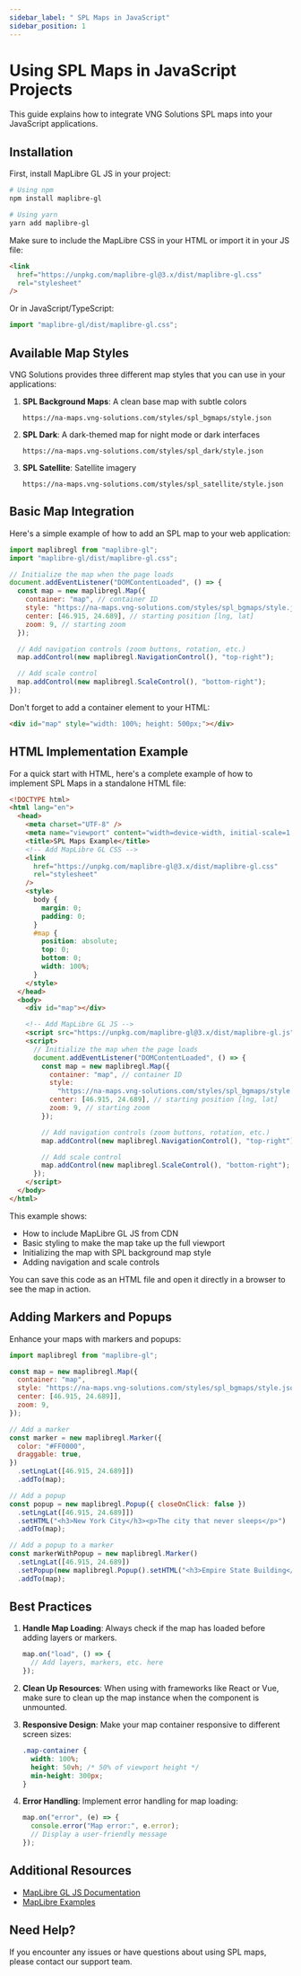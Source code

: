 ```yaml
---
sidebar_label: " SPL Maps in JavaScript"
sidebar_position: 1
---
```


<head>
  <title>SPL Maps in JavaScript</title>
</head>

# Using SPL Maps in JavaScript Projects

This guide explains how to integrate VNG Solutions SPL maps into your JavaScript applications.

## Installation

First, install MapLibre GL JS in your project:

```bash
# Using npm
npm install maplibre-gl

# Using yarn
yarn add maplibre-gl
```

Make sure to include the MapLibre CSS in your HTML or import it in your JS file:

```html
<link
  href="https://unpkg.com/maplibre-gl@3.x/dist/maplibre-gl.css"
  rel="stylesheet"
/>
```

Or in JavaScript/TypeScript:

```javascript
import "maplibre-gl/dist/maplibre-gl.css";
```

## Available Map Styles

VNG Solutions provides three different map styles that you can use in your applications:

1. **SPL Background Maps**: A clean base map with subtle colors

   ```
   https://na-maps.vng-solutions.com/styles/spl_bgmaps/style.json
   ```

2. **SPL Dark**: A dark-themed map for night mode or dark interfaces

   ```
   https://na-maps.vng-solutions.com/styles/spl_dark/style.json
   ```

3. **SPL Satellite**: Satellite imagery
   ```
   https://na-maps.vng-solutions.com/styles/spl_satellite/style.json
   ```

## Basic Map Integration

Here's a simple example of how to add an SPL map to your web application:

```javascript
import maplibregl from "maplibre-gl";
import "maplibre-gl/dist/maplibre-gl.css";

// Initialize the map when the page loads
document.addEventListener("DOMContentLoaded", () => {
  const map = new maplibregl.Map({
    container: "map", // container ID
    style: "https://na-maps.vng-solutions.com/styles/spl_bgmaps/style.json", // style URL
    center: [46.915, 24.689], // starting position [lng, lat]
    zoom: 9, // starting zoom
  });

  // Add navigation controls (zoom buttons, rotation, etc.)
  map.addControl(new maplibregl.NavigationControl(), "top-right");

  // Add scale control
  map.addControl(new maplibregl.ScaleControl(), "bottom-right");
});
```

Don't forget to add a container element to your HTML:

```html
<div id="map" style="width: 100%; height: 500px;"></div>
```

## HTML Implementation Example

For a quick start with HTML, here's a complete example of how to implement SPL Maps in a standalone HTML file:

```html
<!DOCTYPE html>
<html lang="en">
  <head>
    <meta charset="UTF-8" />
    <meta name="viewport" content="width=device-width, initial-scale=1.0" />
    <title>SPL Maps Example</title>
    <!-- Add MapLibre GL CSS -->
    <link
      href="https://unpkg.com/maplibre-gl@3.x/dist/maplibre-gl.css"
      rel="stylesheet"
    />
    <style>
      body {
        margin: 0;
        padding: 0;
      }
      #map {
        position: absolute;
        top: 0;
        bottom: 0;
        width: 100%;
      }
    </style>
  </head>
  <body>
    <div id="map"></div>

    <!-- Add MapLibre GL JS -->
    <script src="https://unpkg.com/maplibre-gl@3.x/dist/maplibre-gl.js"></script>
    <script>
      // Initialize the map when the page loads
      document.addEventListener("DOMContentLoaded", () => {
        const map = new maplibregl.Map({
          container: "map", // container ID
          style:
            "https://na-maps.vng-solutions.com/styles/spl_bgmaps/style.json", // style URL
          center: [46.915, 24.689], // starting position [lng, lat]
          zoom: 9, // starting zoom
        });

        // Add navigation controls (zoom buttons, rotation, etc.)
        map.addControl(new maplibregl.NavigationControl(), "top-right");

        // Add scale control
        map.addControl(new maplibregl.ScaleControl(), "bottom-right");
      });
    </script>
  </body>
</html>
```

This example shows:

- How to include MapLibre GL JS from CDN
- Basic styling to make the map take up the full viewport
- Initializing the map with SPL background map style
- Adding navigation and scale controls

You can save this code as an HTML file and open it directly in a browser to see the map in action.

## Adding Markers and Popups

Enhance your maps with markers and popups:

```javascript
import maplibregl from "maplibre-gl";

const map = new maplibregl.Map({
  container: "map",
  style: "https://na-maps.vng-solutions.com/styles/spl_bgmaps/style.json",
  center: [46.915, 24.689]],
  zoom: 9,
});

// Add a marker
const marker = new maplibregl.Marker({
  color: "#FF0000",
  draggable: true,
})
  .setLngLat([46.915, 24.689]])
  .addTo(map);

// Add a popup
const popup = new maplibregl.Popup({ closeOnClick: false })
  .setLngLat([46.915, 24.689]])
  .setHTML("<h3>New York City</h3><p>The city that never sleeps</p>")
  .addTo(map);

// Add a popup to a marker
const markerWithPopup = new maplibregl.Marker()
  .setLngLat([46.915, 24.689])
  .setPopup(new maplibregl.Popup().setHTML("<h3>Empire State Building</h3>"))
  .addTo(map);
```

## Best Practices

1. **Handle Map Loading**: Always check if the map has loaded before adding layers or markers.

   ```javascript
   map.on("load", () => {
     // Add layers, markers, etc. here
   });
   ```

2. **Clean Up Resources**: When using with frameworks like React or Vue, make sure to clean up the map instance when the component is unmounted.

3. **Responsive Design**: Make your map container responsive to different screen sizes:

   ```css
   .map-container {
     width: 100%;
     height: 50vh; /* 50% of viewport height */
     min-height: 300px;
   }
   ```

4. **Error Handling**: Implement error handling for map loading:
   ```javascript
   map.on("error", (e) => {
     console.error("Map error:", e.error);
     // Display a user-friendly message
   });
   ```

## Additional Resources

- [MapLibre GL JS Documentation](https://maplibre.org/maplibre-gl-js/docs/)
- [MapLibre Examples](https://maplibre.org/maplibre-gl-js/docs/examples/)

## Need Help?

If you encounter any issues or have questions about using SPL maps, please contact our support team.
